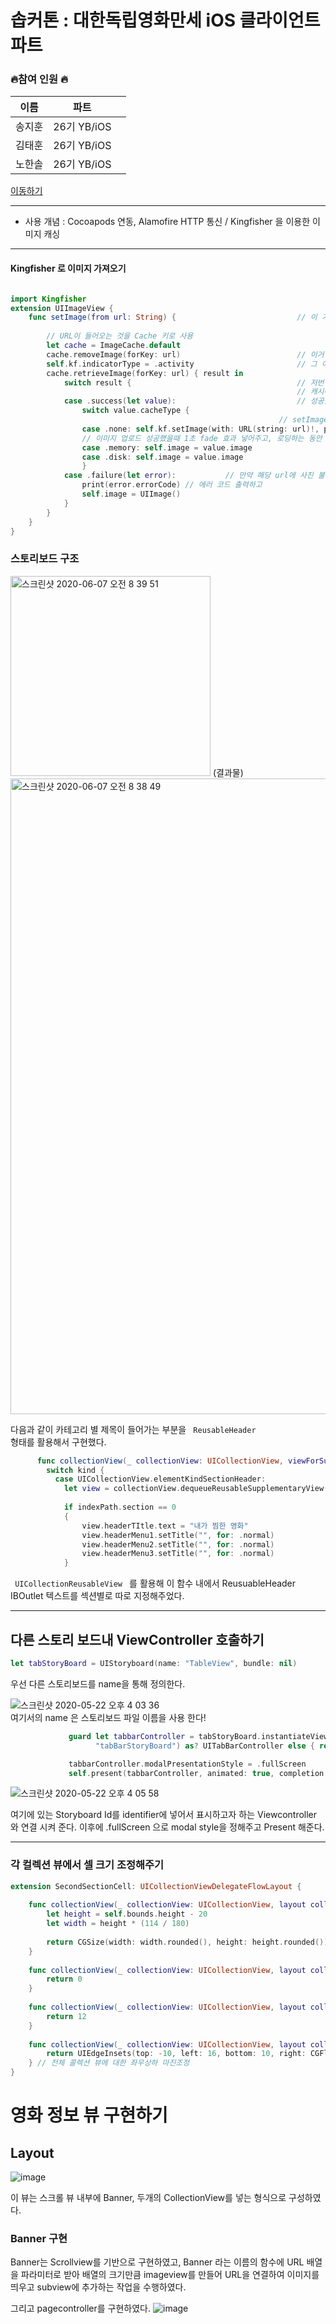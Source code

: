 

# 솝커톤 : 대한독립영화만세 iOS 클라이언트 파트

 
### 🔥참여 인원 🔥
|    이름  |    파트   |      |
| ----    | ---- | ---- |
|    송지훈  |    26기 YB/iOS  |      |
|    김태훈  |   26기 YB/iOS   |      |
|     노한솔 |   26기 YB/iOS   |      |
 

[이동하기](https://github.com/SOPT-26th-Hackathon-9th/doknip)
___
- 사용 개념 : Cocoapods 연동, Alamofire HTTP 통신 / Kingfisher 을 이용한 이미지 캐싱



___



#### Kingfisher 로 이미지 가져오기

```Swift

import Kingfisher
extension UIImageView {
    func setImage(from url: String) {                           // 이 기본 함수에 대해서 kingfisher 를 이용해 커스텀 할 예정
        
        // URL이 들어오는 것을 Cache 키로 사용
        let cache = ImageCache.default
        cache.removeImage(forKey: url)                          // 이거 없어도 기본적 동작은 가능함
        self.kf.indicatorType = .activity                       // 그 이미지 다운로드 하고 있다는 걸 나타내기 위해 indicator (동그라미 돌아가는거) 표시
        cache.retrieveImage(forKey: url) { result in
            switch result {                                     // 저번 로그인 및 회원 가입
                                                                // 캐시에 이미지가 있는 경우
            case .success(let value):                           // 성공했을때?
                switch value.cacheType {
                                                            // setImage을 호출 시, 자동으로 캐시에 저장하고 호출함
                case .none: self.kf.setImage(with: URL(string: url)!, placeholder: UIImage(systemName: "pencil"), options: [.transition(.fade(1))])
                // 이미지 업로드 성공했을때 1초 fade 효과 넣어주고, 로딩하는 동안  pencil 이미지로 placeholder 를 달아줌
                case .memory: self.image = value.image
                case .disk: self.image = value.image
                }
            case .failure(let error):           // 만약 해당 url에 사진 불러오는 걸 실패한다면,
                print(error.errorCode) // 에러 코드 출력하고
                self.image = UIImage()
            }
        }
    }
}
```


### 스토리보드 구조

<img width="320" alt="스크린샷 2020-06-07 오전 8 39 51" src="https://user-images.githubusercontent.com/60260284/83956568-76377f80-a89a-11ea-85fa-d819f16a7fed.png">
(결과물)


<img width="1017" alt="스크린샷 2020-06-07 오전 8 38 49" src="https://user-images.githubusercontent.com/60260284/83956552-5011df80-a89a-11ea-886f-d782b0ef42ae.png">

<br>

다음과 같이 카테고리 별 제목이 들어가는 부분을 <code> ReusableHeader </code> 형태를 활용해서 
구현했다.


```Swift
      func collectionView(_ collectionView: UICollectionView, viewForSupplementaryElementOfKind kind: String, at indexPath: IndexPath) -> UICollectionReusableView {
        switch kind {
          case UICollectionView.elementKindSectionHeader:
            let view = collectionView.dequeueReusableSupplementaryView(ofKind: kind, withReuseIdentifier: "HeaderReusableView", for: indexPath) as! HeaderReusableView
            
            if indexPath.section == 0
            {
                view.headerTItle.text = "내가 찜한 영화"
                view.headerMenu1.setTitle("", for: .normal)
                view.headerMenu2.setTitle("", for: .normal)
                view.headerMenu3.setTitle("", for: .normal)
            }

```
<code> UICollectionReusableView </code> 를 활용해 이 함수 내에서 
ReusuableHeader IBOutlet 텍스트를 섹션별로 따로 지정해주었다.




___

##  다른 스토리 보드내 ViewController 호출하기

```Swift
let tabStoryBoard = UIStoryboard(name: "TableView", bundle: nil)
```
우선 다른 스토리보드를 name을 통해 정의한다.

![스크린샷 2020-05-22 오후 4 03 36](https://user-images.githubusercontent.com/60260284/82640587-d21cca00-9c45-11ea-9af7-b5173b768993.png)
<br>
여기서의 name 은 스토리보드 파일 이름을 사용 한다!


```Swift
             guard let tabbarController = tabStoryBoard.instantiateViewController(identifier:
                   "tabBarStoryBoard") as? UITabBarController else { return }

             tabbarController.modalPresentationStyle = .fullScreen
             self.present(tabbarController, animated: true, completion: nil)
```

![스크린샷 2020-05-22 오후 4 05 58](https://user-images.githubusercontent.com/60260284/82640780-245deb00-9c46-11ea-8226-f0c5db16cc0c.png)

여기에 있는 Storyboard Id를 identifier에 넣어서 표시하고자 하는 Viewcontroller 와 연결 시켜 준다.
이후에 .fullScreen 으로 modal style을 정해주고 Present 해준다.


___


### 각 컬렉션 뷰에서 셀 크기 조정해주기


```Swift
extension SecondSectionCell: UICollectionViewDelegateFlowLayout {
    
    func collectionView(_ collectionView: UICollectionView, layout collectionViewLayout: UICollectionViewLayout, sizeForItemAt indexPath: IndexPath) -> CGSize {
        let height = self.bounds.height - 20
        let width = height * (114 / 180)
        
        return CGSize(width: width.rounded(), height: height.rounded())
    }
    
    func collectionView(_ collectionView: UICollectionView, layout collectionViewLayout: UICollectionViewLayout, minimumInteritemSpacingForSectionAt section: Int) -> CGFloat {
        return 0
    }
    
    func collectionView(_ collectionView: UICollectionView, layout collectionViewLayout: UICollectionViewLayout, minimumLineSpacingForSectionAt section: Int) -> CGFloat {
        return 12
    }
    
    func collectionView(_ collectionView: UICollectionView, layout collectionViewLayout: UICollectionViewLayout, insetForSectionAt section: Int) -> UIEdgeInsets {
        return UIEdgeInsets(top: -10, left: 16, bottom: 10, right: CGFloat(16 + (colors.count - 1) * 10))
    } // 전체 콜렉션 뷰에 대한 좌우상하 마진조정
}
```
# 영화 정보 뷰 구현하기
## Layout
![image](https://user-images.githubusercontent.com/38745420/83956586-ae3ec280-a89a-11ea-8342-ce15ecbe152b.png)


이 뷰는 스크롤 뷰 내부에 Banner, 두개의 CollectionView를 넣는 형식으로 구성하였다.

### Banner 구현
Banner는 Scrollview를 기반으로 구현하였고, Banner 라는 이름의 함수에 URL 배열을 파라미터로 받아 배열의 크기만큼 imageview를 만들어 URL을 연결하여 이미지를 띄우고 subview에 추가하는 작업을 수행하였다.

그리고 pagecontroller를 구현하였다.
![image](https://user-images.githubusercontent.com/38745420/83956754-48533a80-a89c-11ea-9f7b-f524e2ba88f8.png)
